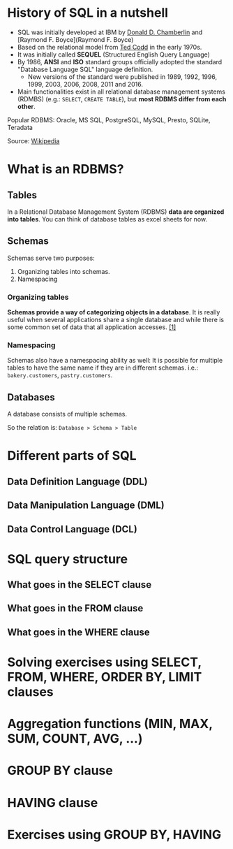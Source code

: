 # History of SQL in a nutshell

- SQL was initially developed at IBM by [Donald D. Chamberlin](https://en.wikipedia.org/wiki/Donald_D._Chamberlin) and [Raymond F. Boyce](Raymond F. Boyce)
- Based on the relational model from [Ted Codd](https://en.wikipedia.org/wiki/Edgar_F._Codd) in the early 1970s.
- It was initially called **SEQUEL** (Structured English Query Language)
- By 1986, **ANSI** and **ISO** standard groups officially adopted the standard "Database Language SQL" language definition. 
  - New versions of the standard were published in 1989, 1992, 1996, 1999, 2003, 2006, 2008, 2011 and 2016.
- Main functionalities exist in all relational database management systems (RDMBS) (e.g.: `SELECT`, `CREATE TABLE`), but **most RDBMS differ from each other**.

Popular RDBMS: Oracle, MS SQL, PostgreSQL, MySQL, Presto, SQLite, Teradata

Source: [Wikipedia](https://en.wikipedia.org/wiki/SQL)

# What is an RDBMS?

## Tables
In a Relational Database Management System (RDBMS) **data are organized into tables**. You can think of database tables as excel sheets for now.

## Schemas

Schemas serve two purposes:

1. Organizing tables into schemas.
2. Namespacing

### Organizing tables
**Schemas provide a way of categorizing objects in a database**. It is really useful when several applications share a single database and while there is some common set of data that all application accesses. [\[1\]](https://stackoverflow.com/a/5324002/4509096)

### Namespacing
Schemas also have a namespacing ability as well: It is possible for multiple tables to have the same name if they are in different schemas. i.e.: `bakery.customers`, `pastry.customers`.

## Databases
A database consists of multiple schemas.

So the relation is: `Database > Schema > Table`

# Different parts of SQL

## Data Definition Language (DDL)

## Data Manipulation Language (DML)

## Data Control Language (DCL)

# SQL query structure

## What goes in the SELECT clause

## What goes in the FROM clause

## What goes in the WHERE clause

# Solving exercises using SELECT, FROM, WHERE, ORDER BY, LIMIT clauses

# Aggregation functions (MIN, MAX, SUM, COUNT, AVG, ...)

# GROUP BY clause

# HAVING clause

# Exercises using GROUP BY, HAVING
